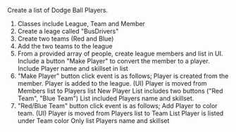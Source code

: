 
Create a list of Dodge Ball Players.

1. Classes include League, Team and Member
2. Create a leage called "BusDrivers"
3. Create two teams (Red and Blue)
4. Add the two teams to the league
5. From a provided array of people, create league members and list in UI.
   Include a button "Make Player" to convert the member to a player.
   Include Player name and skillset in list
6. "Make Player" button click event is as follows;
    Player is created from the member.
    Player is added to the league.
    (UI) Player is moved from Members list to Players list
    New Player List includes two buttons ("Red Team", "Blue Team")
    List included Players name and skillset.
7. "Red/Blue Team" button click event is as follows;
   Add Player to color team.
   (UI) Player is moved from Players list to Team List
   Player is listed under Team color
   Only list Players name and skillset

